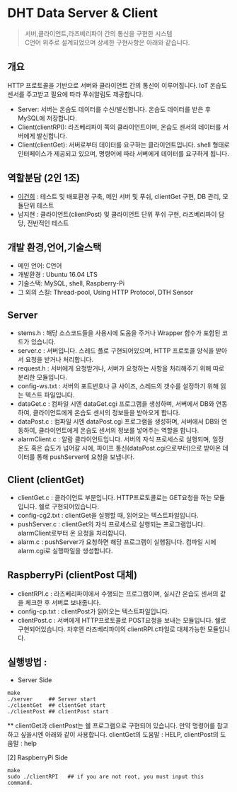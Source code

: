 # DHT Data Server & Client
> 서버,클라이언트,라즈베리파이 간의 통신을 구현한 시스템<br>
> C언어 위주로 설계되었으며 상세한 구현사항은 아래와 같습니다.<br>

## 개요

HTTP 프로토콜을 기반으로 서버와 클라이언트 간의 통신이 이루어집니다. IoT 온습도 센서를 주고받고 필요에 따라 푸쉬알림도 제공합니다.
- Server: 서버는 온습도 데이터를 수신/발신합니다. 온습도 데이터를 받은 후 MySQL에 저장합니다.
- Client(clientRPI): 라즈베리파이 쪽의 클라이언트이며, 온습도 센서의 데이터를 서버에게 발신합니다.
- Client(clientGet): 서버로부터 데이터를 요구하는 클라이언트입니다. shell 형태로 인터페이스가 제공되고 있으며, 명령어에 따라 서버에게 데이터를 요구하게 됩니다.

## 역할분담 (2인 1조)
- [이건희](https://github.com/KeonHeeLee) : 테스트 및 배포환경 구축, 메인 서버 및 푸쉬, clientGet 구현, DB 관리, 모듈단위 테스트
- 남지현 : 클라이언트(clientPost) 및 클라이언트 단위 푸쉬 구현, 라즈베리파이 담당, 전반적인 테스트

## 개발 환경,언어,기술스택
- 메인 언어: C언어
- 개발환경 : Ubuntu 16.04 LTS
- 기술스택: MySQL, shell, Raspberry-Pi
- 그 외의 스킬: Thread-pool, Using HTTP Protocol, DTH Sensor

## Server
- stems.h : 해당 소스코드들을 사용시에 도움을 주거나 Wrapper 함수가 포함된 코드가 있습니다.
- server.c : 서버입니다. 스레드 풀로 구현되어있으며, HTTP 프로토콜 양식을 받아서 요청을 받거나 처리합니다.
- request.h : 서버에게 요청받거나, 서버가 요청하는 사항을 처리해주기 위해 따로 분리한 모듈입니다.
- config-ws.txt : 서버의 포트번호나 큐 사이즈, 스레드의 갯수를 설정하기 위해 읽는 텍스트 파일입니다.
- dataGet.c : 컴파일 시엔 dataGet.cgi 프로그램을 생성하며, 서버에서 DB와 연동하여,
		클라이언트에게 온습도 센서의 정보들을 받아오게 합니다.
- dataPost.c : 컴파일 시엔 dataPost.cgi 프로그램을 생성하며, 서버에서 DB와 연동하여,
		  클라이언트에게 온습도 센서의 정보를 넣어주는 역할을 합니다.
- alarmClient.c : 알람 클라이언트입니다. 서버의 자식 프로세스로 실행되며, 일정 온도 혹은 습도가 넘어갈 시에,
		     파이프 통신(dataPost.cgi으로부터)으로 받아온 데이터를 통해 pushServer에 요청을 보냅니다.
 
 ## Client (clientGet)
 - clientGet.c : 클라이언트 부분입니다. HTTP프로토콜로는 GET요청을 하는 모듈입니다. 쉘로 구현되어있습니다.
 - config-cg2.txt : clientGet을 실행할 때, 읽어오는 텍스트파일입니다.
 - pushServer.c : clientGet의 자식 프로세스로 실행되는 프로그램입니다. alarmClient로부터 온 요청을 처리합니다.
- alarm.c : pushServer가 요청하면 해당 프로그램이 실행됩니다. 컴파일 시에 alarm.cgi로 실행파일을 생성합니다.

 ## RaspberryPi (clientPost 대체)
 - clientRPI.c : 라즈베리파이에서 수행되는 프로그램이며, 실시간 온습도 센서의 값을 체크한 후 서버로 보내줍니다.
 - config-cp.txt : clientPost가 읽어오는 텍스트파일입니다.
 - clientPost.c : 서버에게 HTTP프로토콜로 POST요청을 보내는 모듈입니다. 쉘로 구현되어있습니다.
		   차후엔 라즈베리파이의 clientRPI.c파일로 대체가능한 모듈입니다.


## 실행방법 : 
- Server Side
```
make
./server     ## Server start
./clientGet  ## clientGet start
./clientPost ## clientPost start
```
   
   ** clientGet과 clientPost는 쉘 프로그램으로 구현되어 있습니다. 만약 명령어를 참고하고 싶을시엔 아래와 같이 사용합니다.
      clientGet의 도움말 : HELP, clientPost의 도움말 : help

[2] RaspberryPi Side
```
make
sudo ./clientRPI   ## if you are not root, you must input this command.
```

